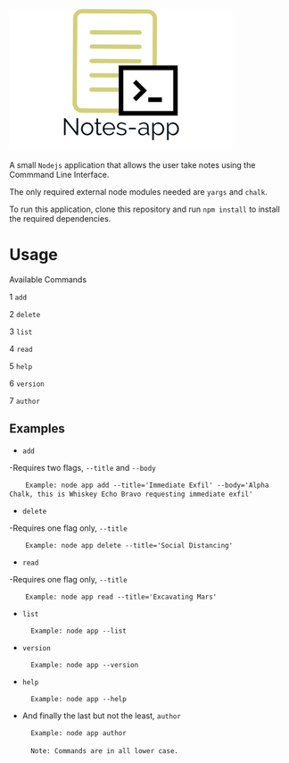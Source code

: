 
![image of note and cli](note.png)

A small ```Nodejs``` application that allows the user take notes using the Commmand Line Interface.

The only required external node modules needed are ```yargs``` and ```chalk```.

To run this application, clone this repository and run ```npm install``` to install the required dependencies.

# Usage

Available Commands

1 ```add```

2 ```delete```

3 ```list```

4 ```read```

5 ```help```

6 ```version```

7 ```author```

## Examples

* ```add```

-Requires two flags, ```--title``` and ```--body```

        Example: node app add --title='Immediate Exfil' --body='Alpha Chalk, this is Whiskey Echo Bravo requesting immediate exfil'

* ```delete```

-Requires one flag only, ```--title```

        Example: node app delete --title='Social Distancing'

* ```read```

-Requires one flag only, ```--title```

        Example: node app read --title='Excavating Mars'

* ```list```

        Example: node app --list

* ```version```

        Example: node app --version

* ```help```

        Example: node app --help

* And finally the last but not the least, ```author```

        Example: node app author

        Note: Commands are in all lower case.